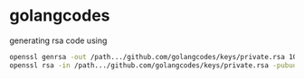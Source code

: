 # golangcodes

generating rsa code using

```bash
openssl genrsa -out /path.../github.com/golangcodes/keys/private.rsa 1024
openssl rsa -in /path.../github.com/golangcodes/keys/private.rsa -pubuout > /path.../github.com/golangcodes/keys/public.rsa

```
